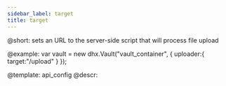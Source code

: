 ```yaml
---
sidebar_label: target
title: target
---          
```


@short: sets an URL to the server-side script that will process file upload

@example:
var vault = new dhx.Vault("vault_container", { 
    uploader:{	
    	target:"/upload"
    }
});

@template:	api_config
@descr:
